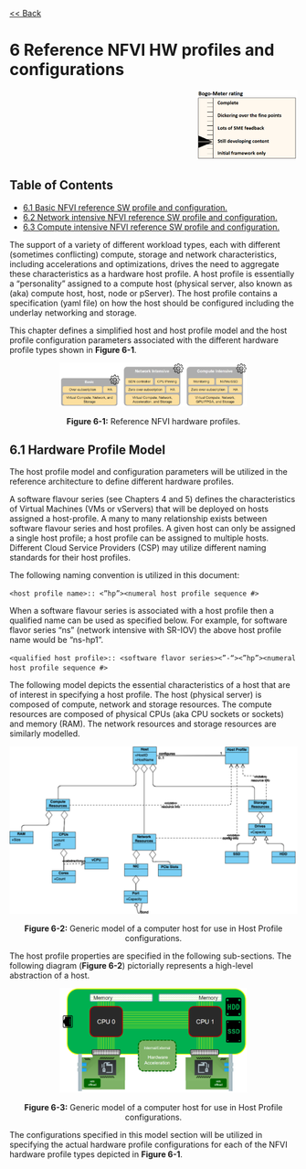 [<< Back](../../ref_model)
# 6	Reference NFVI HW profiles and configurations
<p align="right"><img src="../figures/bogo_sdc.png" alt="scope" title="Scope" width="35%"/></p>

## Table of Contents
* [6.1	Basic NFVI reference SW profile and configuration.](#6.1)
* [6.2 Network intensive NFVI reference SW profile and configuration.](#6.2)
* [6.3 Compute intensive NFVI reference SW profile and configuration.](#6.3)

The support of a variety of different workload types, each with different (sometimes conflicting) compute, storage and network characteristics, including accelerations and optimizations, drives the need to aggregate these characteristics as a hardware host profile. A host profile is essentially a “personality” assigned to a compute host (physical server, also known as (aka) compute host, host, node or pServer). The host profile contains a specification (yaml file) on how the host should be configured including the underlay networking and storage.

This chapter defines a simplified host and host profile model and the host profile configuration parameters associated with the different hardware profile types shown in **Figure 6-1**.

<p align="center"><img src="../figures/ch06_ref_nfvi_hw_profiles.PNG" alt="ref_hw_profiles" title="Reference HW Profiles" width="65%"/></p>
<p align="center"><b>Figure 6-1:</b> Reference NFVI hardware profiles.</p>

## 6.1	Hardware Profile Model
The host profile model and configuration parameters will be utilized in the reference architecture to define different hardware profiles.

A software flavour series (see Chapters 4 and 5) defines the characteristics of Virtual Machines (VMs or vServers) that will be deployed on hosts assigned a host-profile. A many to many relationship exists between software flavour series and host profiles. A given host can only be assigned a single host profile; a host profile can be assigned to multiple hosts. Different Cloud Service Providers (CSP) may utilize different naming standards for their host profiles. 

The following naming convention is utilized in this document:

`<host profile name>:: <”hp”><numeral host profile sequence #>`

When a software flavour series is associated with a host profile then a qualified name can be used as specified below. For example, for software flavor series “ns” (network intensive with SR-IOV) the above host profile name would be “ns-hp1”.

`<qualified host profile>:: <software flavor series><”-“><”hp”><numeral host profile sequence #>`

The following model depicts the essential characteristics of a host that are of interest in specifying a host profile. The host (physical server) is composed of compute, network and storage resources. The compute resources are composed of physical CPUs (aka CPU sockets or sockets) and memory (RAM). The network resources and storage resources are similarly modelled. 

<p align="center"><img src="../figures/ch06_generic_model.PNG" alt="generic_model" title="Generic Model" width="100%"/></p>
<p align="center"><b>Figure 6-2:</b> Generic model of a computer host for use in Host Profile configurations.</p>

The host profile properties are specified in the following sub-sections. The following diagram (**Figure 6-2**) pictorially represents a high-level abstraction of a host.

<p align="center"><img src="../figures/ch06_ref_hw_profile.PNG" alt="reference_hw_profile" title="Reference HW Profile" width="65%"/></p>
<p align="center"><b>Figure 6-3:</b> Generic model of a computer host for use in Host Profile configurations.</p>

The configurations specified in this model section will be utilized in specifying the actual hardware profile configurations for each of the NFVI hardware profile types depicted in **Figure 6-1**.

